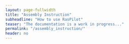 ```yaml
---
layout: page-fullwidth
title: "Assembly Instruction"
subheadline: "How to use RasPilot"
teaser: "The documentation is a work in progress..."
permalink: "/assembly_instruction/"
header: no
---
```

